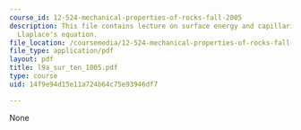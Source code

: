 ```yaml
---
course_id: 12-524-mechanical-properties-of-rocks-fall-2005
description: This file contains lecture on surface energy and capillarity forces and
  Llaplace's equation.
file_location: /coursemedia/12-524-mechanical-properties-of-rocks-fall-2005/14f9e94d15e11a724b64c75e93946df7_l9a_sur_ten_1005.pdf
file_type: application/pdf
layout: pdf
title: l9a_sur_ten_1005.pdf
type: course
uid: 14f9e94d15e11a724b64c75e93946df7

---
```

None